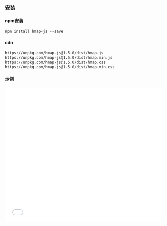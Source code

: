 ### 安装

#### npm安装

```
npm install hmap-js --save
```

#### cdn

```bash
https://unpkg.com/hmap-js@1.5.0/dist/hmap.js
https://unpkg.com/hmap-js@1.5.0/dist/hmap.min.js
https://unpkg.com/hmap-js@1.5.0/dist/hmap.css
https://unpkg.com/hmap-js@1.5.0/dist/hmap.min.css
```

#### 示例

<iframe width="100%" height="430" src="//jsfiddle.net/sakitamfdd/pjz8cuxw/1/embedded/result,html,js/?bodyColor=fff" allowfullscreen="allowfullscreen" frameborder="0"></iframe>
